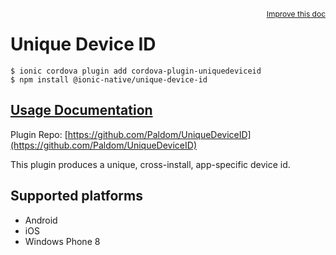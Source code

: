 <a style="float:right;font-size:12px;" href="http://github.com/ionic-team/ionic-native/edit/master/src/@ionic-native/plugins/unique-device-id/index.ts#L1">
  Improve this doc
</a>

# Unique Device ID

```
$ ionic cordova plugin add cordova-plugin-uniquedeviceid
$ npm install @ionic-native/unique-device-id
```

## [Usage Documentation](https://ionicframework.com/docs/native/unique-device-id/)

Plugin Repo: [https://github.com/Paldom/UniqueDeviceID](https://github.com/Paldom/UniqueDeviceID)

This plugin produces a unique, cross-install, app-specific device id.

## Supported platforms
- Android
- iOS
- Windows Phone 8




